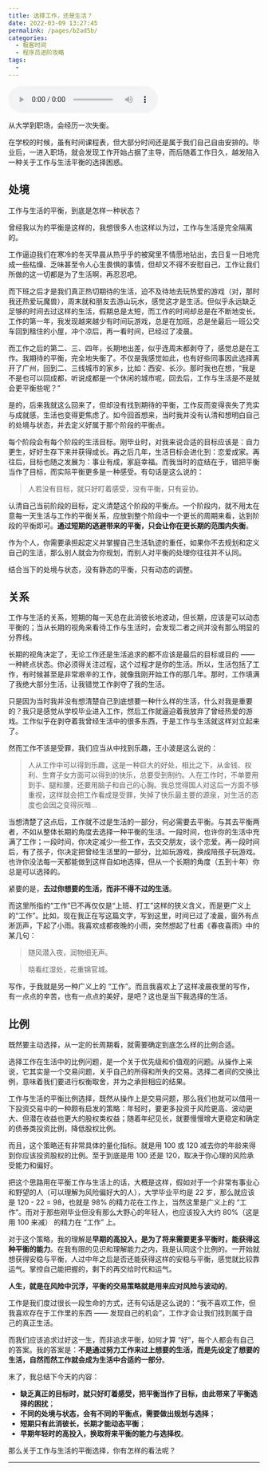 ```yaml
---
title: 选择工作，还是生活？
date: 2022-03-09 13:27:45
permalink: /pages/b2ad5b/
categories:
  - 极客时间
  - 程序员进阶攻略
tags:
  - 
---
```

<audio title="53.选择工作，还是生活？" src="https://static001.geekbang.org/resource/audio/82/e4/82854f2126a29906e56305757fe082e4.mp3" controls="controls"></audio> 
<p>从大学到职场，会经历一次失衡。</p><p>在学校的时候，虽有时间课程表，但大部分时间还是属于我们自己自由安排的。毕业后，一进入职场，就会发现工作开始占据了主导，而后随着工作日久，越发陷入一种关于工作与生活平衡的选择困惑。</p><h2>处境</h2><p>工作与生活的平衡，到底是怎样一种状态？</p><p>曾经我以为的平衡是这样的，我想很多人也这样以为过，工作与生活是完全隔离的。</p><p>工作逼迫我们在寒冷的冬天早晨从热乎乎的被窝里不情愿地钻出，去日复一日地完成一些枯燥、乏味甚至令人心生畏惧的事情，但却又不得不安慰自己，工作让我们所做的这一切都是为了生活啊，再忍忍吧。</p><p>而下班之后才是我们真正热切期待的生活，迫不及待地去玩热爱的游戏（对，那时我还热爱玩魔兽），周末就和朋友去游山玩水，感觉这才是生活。但似乎永远缺乏足够的时间去过这样的生活，假期总是太短，而工作的时间却总是在不断地变长。工作的第一年，我发现越来越少有时间玩游戏，总是在加班，总是坐最后一班公交车回到租住的小屋，冲个凉后，再一看时间，已经过了凌晨。</p><p>而工作之后的第二、三、四年，长期地出差，似乎连周末都剥夺了，感觉总是在工作。我期待的平衡，完全地失衡了。不仅是我感觉如此，也有好些同事因此选择离开了广州，回到二、三线城市的家乡，比如：西安、长沙。那时我也在想，“我是不是也可以回成都，听说成都是一个休闲的城市呢，回去后，工作与生活是不是就会更平衡些呢？”</p><!-- [[[read_end]]] --><p>是的，后来我就这么回来了，但却没有找到期待的平衡，工作反而变得丧失了充实与成就感，生活也变得更焦虑了。如今回首想来，当时我并没有认清和想明白自己的处境与状态，并去定义好属于那个阶段的平衡点。</p><p>每个阶段会有每个阶段的生活目标。刚毕业时，对我来说合适的目标应该是：自力更生，好好生存下来并获得成长。再之后几年，生活目标会进化到：恋爱成家。再往后，目标也随之发展为：事业有成，家庭幸福。而我当时的症结在于，错把平衡当作了目标，而实际平衡更多是一种感受。有句话是这么说的：</p><blockquote>
<p>人若没有目标，就只好盯着感受，没有平衡，只有妥协。</p>
</blockquote><p>认清自己当前阶段的目标，定义清楚这个阶段的平衡点。一个阶段内，就不用太在意每一天生活与工作的平衡关系，应放到整个阶段中一个更长的周期来看，达到阶段的平衡即可。<strong>通过短期的逃避带来的平衡，只会让你在更长期的范围内失衡</strong>。</p><p>作为个人，你需要承担起定义并掌握自己生活轨迹的重任，如果你不去规划和定义自己的生活，那么别人就会为你规划，而别人对平衡的处理你往往并不认同。</p><p>结合当下的处境与状态，没有静态的平衡，只有动态的调整。</p><h2>关系</h2><p>工作与生活的关系，短期的每一天总在此消彼长地波动，但长期，应该是可以动态平衡的；当从长期的视角来看待工作与生活时，会发现二者之间并没有那么明显的分界线。</p><p>长期的视角决定了，无论工作还是生活追求的都不应该是最后的目标或目的 —— 一种終点状态。你必须得关注过程，这个过程才是你的生活。所以，生活包括了工作，有时候甚至是非常艰辛的工作，就像我刚开始工作的那几年。那时，工作填满了我绝大部分生活，让我错觉工作剥夺了我的生活。</p><p>只是因为当时我并没有想清楚自己到底想要一种什么样的生活，什么对我是重要的？我只是感觉从学校毕业进入工作，然后工作就逼迫着我放弃了曾经热爱的游戏。工作似乎在剥夺着我曾经生活中的很多东西，于是工作与生活就这样对立起来了。</p><p>然而工作不该是受罪，我们应当从中找到乐趣，王小波是这么说的：</p><blockquote>
<p>人从工作中可以得到乐趣，这是一种巨大的好处，相比之下，从金钱、权利、生育子女方面可以得到的快乐，总要受到制约。人在工作时，不单要用到手、腿和腰，还要用脑子和自己的心胸。我总觉得国人对这后一方面不够重视，这样就会把工作看成是受罪，失掉了快乐最主要的源泉，对生活的态度也会因之变得灰暗…</p>
</blockquote><p>当想清楚了这点后，工作就不过是生活的一部分，何必需要去平衡。与其去平衡两者，不如从整体长期的角度去选择一种平衡的生活。一段时间，也许你的生活中充满了工作；一段时间，你决定减少一些工作，去交交朋友，谈个恋爱。再一段时间后，有了孩子，你决定把曾经生活里的一部分，比如玩游戏，换成陪孩子玩游戏。也许你没法每一天都能做到这样自如地选择，但从一个长期的角度（五到十年）你总是可以选择的。</p><p>紧要的是，<strong>去过你想要的生活，而非不得不过的生活</strong>。</p><p>而这里所指的“工作”已不再仅仅是“上班、打工”这样的狭义含义，而是更广义上的“工作”。比如，现在我正在写这篇文字，写到这里，时间已过了凌晨，窗外有点淅沥声，下起了小雨。我喜欢成都夜晚的小雨，突然想起了杜甫《春夜喜雨》中的某几句：</p><blockquote>
<p>随风潜入夜，润物细无声。</p>
</blockquote><blockquote>
<p>晓看红湿处，花重锦官城。</p>
</blockquote><p>写作，于我就是另一种广义上的 “工作”。而且我喜欢上了这样凌晨夜里的写作，有一点点的辛苦，也有一点点的美好，是吧？这也是当下我选择的生活。</p><h2>比例</h2><p>既然要主动选择，从一定的长周期看，就需要确定到底怎么样的比例合适。</p><p>选择工作在生活中的比例问题，是一个关于优先级和价值观的问题。从操作上来说，它其实是一个交易问题，关乎自己的所得和所失的交易。选择二者间的交换比例，意味着我们要进行权衡取舍，并为之承担相应的结果。</p><p>工作与生活的平衡比例选择，既然从操作上是交易问题，那么我们也就可以借用一下投资交易中的一种颇有启发的策略：年轻时，要更多投资于风险更高、波动更大、但潜在收益也更大的股权类权益；随着年纪见长，就要慢慢增大更稳定和确定的债券类投资比例，降低股权比例。</p><p>而且，这个策略还有非常具体的量化指标。就是用 100 或 120 减去你的年龄来得到你应该投资股权的比例。至于到底是用 100 还是 120，取决于你心理的风险承受能力和偏好。</p><p>把这个思路用在平衡工作与生活上的话，大概是这样，假如对于一个非常有事业心和野望的人（可以理解为风险偏好大的人），大学毕业平均是 22 岁，那么就应该是 120 - 22 = 98，也就是 98% 的精力花在工作上，当然这里是广义上的 “工作”。而对于那些刚毕业但没有那么大野心的年轻人，也应该投入大约 80%（这是用 100 来减） 的精力在 “工作” 上。</p><p>对于这个策略，我的理解是<strong>早期的高投入，是为了将来需要更多平衡时，能获得这种平衡的能力</strong>。在我有限的见识和理解能力之内，我是认同这个比例的。一开始就想获得安稳与平衡，人过中年之后是否还能获得这样的安稳与平衡，感觉就比较靠运气。掌控自己能把握的，剩下的再交给时代和运气。</p><p><strong>人生，就是在风险中沉浮，平衡的交易策略就是用来应对风险与波动的</strong>。</p><p>工作是我们度过很长一段生命的方式，还有句话是这么说的：“我不喜欢工作，但我喜欢存在于工作里的东西 —— 发现自己的机会”，工作才会让我们找到属于自己的真正生活。</p><p>而我们应该追求过好这一生，而非追求平衡，如何才算 “好”，每个人都会有自己的答案。我的答案是：<strong>不是通过努力工作来过上想要的生活，而是先设定了想要的生活，自然而然工作就会成为生活中合适的一部分</strong>。</p><p>末了，我总结下今天的内容：</p><ul>
<li><strong>缺乏真正的目标时，就只好盯着感受，把平衡当作了目标，由此带来了平衡选择的困扰</strong>；</li>
<li><strong>不同的处境与状态，会有不同的平衡点，需要做出规划与选择</strong>；</li>
<li><strong>短期只有此消彼长，长期才能动态平衡</strong>；</li>
<li><strong>早期年轻时的高投入，换取将来平衡的能力与选择权</strong>。</li>
</ul><p>那么关于工作与生活的平衡选择，你有怎样的看法呢？</p><hr></hr><p></p>